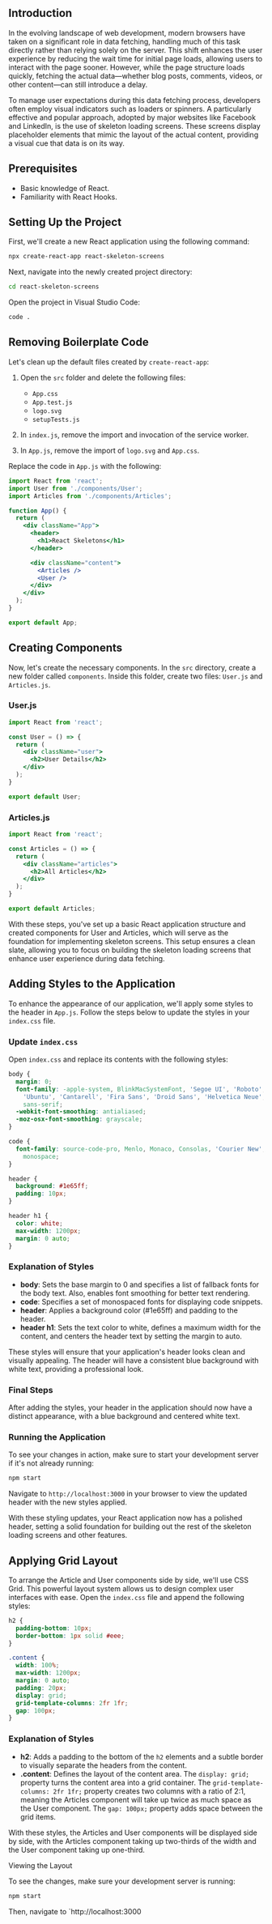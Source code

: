 ## Introduction

In the evolving landscape of web development, modern browsers have taken on a significant role in data fetching, handling much of this task directly rather than relying solely on the server. This shift enhances the user experience by reducing the wait time for initial page loads, allowing users to interact with the page sooner. However, while the page structure loads quickly, fetching the actual data—whether blog posts, comments, videos, or other content—can still introduce a delay.

To manage user expectations during this data fetching process, developers often employ visual indicators such as loaders or spinners. A particularly effective and popular approach, adopted by major websites like Facebook and LinkedIn, is the use of skeleton loading screens. These screens display placeholder elements that mimic the layout of the actual content, providing a visual cue that data is on its way.

## Prerequisites

- Basic knowledge of React.
- Familiarity with React Hooks.

## Setting Up the Project

First, we'll create a new React application using the following command:

```bash
npx create-react-app react-skeleton-screens
```

Next, navigate into the newly created project directory:

```bash
cd react-skeleton-screens
```

Open the project in Visual Studio Code:

```bash
code .
```

## Removing Boilerplate Code

Let's clean up the default files created by `create-react-app`:

1. Open the `src` folder and delete the following files:
   - `App.css`
   - `App.test.js`
   - `logo.svg`
   - `setupTests.js`

2. In `index.js`, remove the import and invocation of the service worker.

3. In `App.js`, remove the import of `logo.svg` and `App.css`.

Replace the code in `App.js` with the following:

```jsx
import React from 'react';
import User from './components/User';
import Articles from './components/Articles';

function App() {
  return (
    <div className="App">
      <header>
        <h1>React Skeletons</h1>
      </header>

      <div className="content">
        <Articles />
        <User />
      </div>
    </div>
  );
}

export default App;
```

## Creating Components

Now, let's create the necessary components. In the `src` directory, create a new folder called `components`. Inside this folder, create two files: `User.js` and `Articles.js`.

### User.js

```jsx
import React from 'react';

const User = () => {
  return (
    <div className="user">
      <h2>User Details</h2>
    </div>
  );
}

export default User;
```

### Articles.js

```jsx
import React from 'react';

const Articles = () => {
  return (
    <div className="articles">
      <h2>All Articles</h2>
    </div>
  );
}

export default Articles;
```

With these steps, you've set up a basic React application structure and created components for User and Articles, which will serve as the foundation for implementing skeleton screens. This setup ensures a clean slate, allowing you to focus on building the skeleton loading screens that enhance user experience during data fetching.


## Adding Styles to the Application

To enhance the appearance of our application, we'll apply some styles to the header in `App.js`. Follow the steps below to update the styles in your `index.css` file.

### Update `index.css`

Open `index.css` and replace its contents with the following styles:

```css
body {
  margin: 0;
  font-family: -apple-system, BlinkMacSystemFont, 'Segoe UI', 'Roboto', 'Oxygen',
    'Ubuntu', 'Cantarell', 'Fira Sans', 'Droid Sans', 'Helvetica Neue',
    sans-serif;
  -webkit-font-smoothing: antialiased;
  -moz-osx-font-smoothing: grayscale;
}

code {
  font-family: source-code-pro, Menlo, Monaco, Consolas, 'Courier New',
    monospace;
}

header {
  background: #1e65ff;
  padding: 10px;
}

header h1 {
  color: white;
  max-width: 1200px;
  margin: 0 auto;
}
```

### Explanation of Styles

- **body**: Sets the base margin to 0 and specifies a list of fallback fonts for the body text. Also, enables font smoothing for better text rendering.
- **code**: Specifies a set of monospaced fonts for displaying code snippets.
- **header**: Applies a background color (#1e65ff) and padding to the header.
- **header h1**: Sets the text color to white, defines a maximum width for the content, and centers the header text by setting the margin to auto.

These styles will ensure that your application's header looks clean and visually appealing. The header will have a consistent blue background with white text, providing a professional look.

### Final Steps

After adding the styles, your header in the application should now have a distinct appearance, with a blue background and centered white text.

### Running the Application

To see your changes in action, make sure to start your development server if it's not already running:

```bash
npm start
```

Navigate to `http://localhost:3000` in your browser to view the updated header with the new styles applied.

With these styling updates, your React application now has a polished header, setting a solid foundation for building out the rest of the skeleton loading screens and other features.


## Applying Grid Layout

To arrange the Article and User components side by side, we'll use CSS Grid. This powerful layout system allows us to design complex user interfaces with ease. Open the `index.css` file and append the following styles:

```css
h2 {
  padding-bottom: 10px;
  border-bottom: 1px solid #eee;
}

.content {
  width: 100%;
  max-width: 1200px;
  margin: 0 auto;
  padding: 20px;
  display: grid;
  grid-template-columns: 2fr 1fr;
  gap: 100px;
}
```

### Explanation of Styles

- **h2**: Adds a padding to the bottom of the `h2` elements and a subtle border to visually separate the headers from the content.
- **.content**: Defines the layout of the content area. The `display: grid;` property turns the content area into a grid container. The `grid-template-columns: 2fr 1fr;` property creates two columns with a ratio of 2:1, meaning the Articles component will take up twice as much space as the User component. The `gap: 100px;` property adds space between the grid items.

With these styles, the Articles and User components will be displayed side by side, with the Articles component taking up two-thirds of the width and the User component taking up one-third.

Viewing the Layout

To see the changes, make sure your development server is running:

```bash
npm start
```

Then, navigate to `http://localhost:3000
